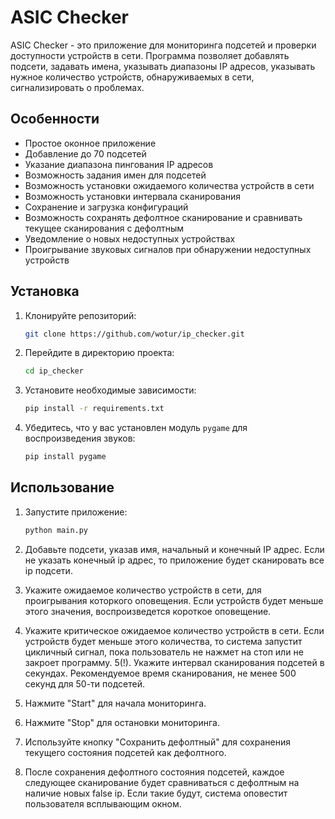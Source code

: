# ASIC Checker

ASIC Checker - это приложение для мониторинга подсетей и проверки доступности устройств в сети. Программа позволяет добавлять подсети, задавать имена, указывать диапазоны IP адресов, указывать нужное количество устройств, обнаруживаемых в сети, сигнализировать о проблемах. 

## Особенности

- Простое оконное приложение
- Добавление до 70 подсетей
- Указание диапазона пингования IP адресов
- Возможность задания имен для подсетей
- Возможность установки ожидаемого количества устройств в сети
- Возможность установки интервала сканирования
- Сохранение и загрузка конфигураций
- Возможность сохранять дефолтное сканирование и сравнивать текущее сканирования с дефолтным
- Уведомление о новых недоступных устройствах
- Проигрывание звуковых сигналов при обнаружении недоступных устройств

## Установка

1. Клонируйте репозиторий:

    ```sh
    git clone https://github.com/wotur/ip_checker.git
    ```

2. Перейдите в директорию проекта:

    ```sh
    cd ip_checker
    ```

3. Установите необходимые зависимости:

    ```sh
    pip install -r requirements.txt
    ```

4. Убедитесь, что у вас установлен модуль `pygame` для воспроизведения звуков:

    ```sh
    pip install pygame
    ```

## Использование

1. Запустите приложение:

    ```sh
    python main.py
    ```

2. Добавьте подсети, указав имя, начальный и конечный IP адрес. Если не указать конечный ip адрес, то приложение будет сканировать все ip подсети. 
3. Укажите ожидаемое количество устройств в сети, для проигрывания которкого оповещения. Если устройств будет меньше этого значения, воспроизведется короткое оповещение.
4. Укажите критическое ожидаемое количество устройств в сети. Если устройств будет меньше этого количества, то система запустит цикличный сигнал, пока пользователь не нажмет на стоп или не закроет программу.
5(!). Укажите интервал сканирования подсетей в секундах. Рекомендуемое время сканирования, не менее 500 секунд для 50-ти подсетей. 
6. Нажмите "Start" для начала мониторинга.
7. Нажмите "Stop" для остановки мониторинга.
8. Используйте кнопку "Сохранить дефолтный" для сохранения текущего состояния подсетей как дефолтного.
9. После сохранения дефолтного состояния подсетей, каждое следующее сканирование будет сравниваться с дефолтным на наличие новых false ip. Если такие будут, система оповестит пользователя всплывающим окном. 
